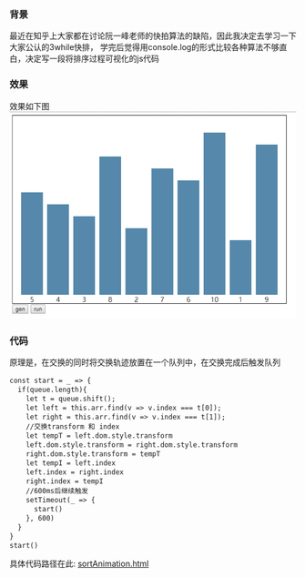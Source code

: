 ### 背景
最近在知乎上大家都在讨论阮一峰老师的快拍算法的缺陷，因此我决定去学习一下大家公认的3while快排， 学完后觉得用console.log的形式比较各种算法不够直白，决定写一段将排序过程可视化的js代码

### 效果

效果如下图
![sort](https://github.com/frankwang1101/myBlog/blob/master/code/sortAnimation.gif)
### 代码

原理是，在交换的同时将交换轨迹放置在一个队列中，在交换完成后触发队列
```
const start = _ => {
  if(queue.length){
    let t = queue.shift();
    let left = this.arr.find(v => v.index === t[0]);
    let right = this.arr.find(v => v.index === t[1]);
    //交换transform 和 index
    let tempT = left.dom.style.transform
    left.dom.style.transform = right.dom.style.transform
    right.dom.style.transform = tempT
    let tempI = left.index
    left.index = right.index
    right.index = tempI
    //600ms后继续触发
    setTimeout(_ => {
      start()
    }, 600)
  }
}
start()
```

具体代码路径在此: [sortAnimation.html](https://github.com/frankwang1101/myBlog/blob/master/code/sortAnimation.html)
